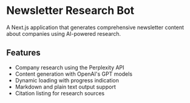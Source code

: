 # Newsletter Research Bot

A Next.js application that generates comprehensive newsletter content about companies using AI-powered research.

## Features

- Company research using the Perplexity API
- Content generation with OpenAI's GPT models
- Dynamic loading with progress indication
- Markdown and plain text output support
- Citation listing for research sources
